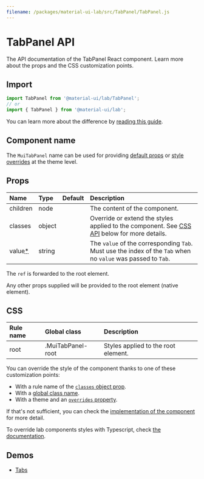 ```yaml
---
filename: /packages/material-ui-lab/src/TabPanel/TabPanel.js
---
```


<!--- This documentation is automatically generated, do not try to edit it. -->

# TabPanel API

<p class="description">The API documentation of the TabPanel React component. Learn more about the props and the CSS customization points.</p>

## Import

```js
import TabPanel from '@material-ui/lab/TabPanel';
// or
import { TabPanel } from '@material-ui/lab';
```

You can learn more about the difference by [reading this guide](/guides/minimizing-bundle-size/).



## Component name

The `MuiTabPanel` name can be used for providing [default props](/customization/globals/#default-props) or [style overrides](/customization/globals/#css) at the theme level.

## Props

| Name | Type | Default | Description |
|:-----|:-----|:--------|:------------|
| <span class="prop-name">children</span> | <span class="prop-type">node</span> |  | The content of the component. |
| <span class="prop-name">classes</span> | <span class="prop-type">object</span> |  | Override or extend the styles applied to the component. See [CSS API](#css) below for more details. |
| <span class="prop-name required">value<abbr title="required">*</abbr></span> | <span class="prop-type">string</span> |  | The `value` of the corresponding `Tab`. Must use the index of the `Tab` when no `value` was passed to `Tab`. |

The `ref` is forwarded to the root element.

Any other props supplied will be provided to the root element (native element).

## CSS

| Rule name | Global class | Description |
|:-----|:-------------|:------------|
| <span class="prop-name">root</span> | <span class="prop-name">.MuiTabPanel-root</span> | Styles applied to the root element.

You can override the style of the component thanks to one of these customization points:

- With a rule name of the [`classes` object prop](/customization/components/#overriding-styles-with-classes).
- With a [global class name](/customization/components/#overriding-styles-with-global-class-names).
- With a theme and an [`overrides` property](/customization/globals/#css).

If that's not sufficient, you can check the [implementation of the component](https://github.com/mui-org/material-ui/blob/next/packages/material-ui-lab/src/TabPanel/TabPanel.js) for more detail.

To override lab components styles with Typescript, check [the documentation](https://material-ui.com/components/about-the-lab/#typescript).

## Demos

- [Tabs](/components/tabs/)

